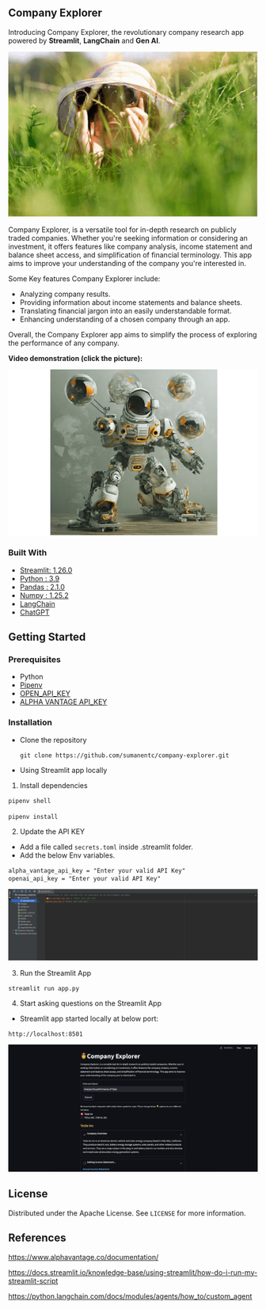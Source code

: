 ## Company Explorer
Introducing Company Explorer, the revolutionary company research app powered by **Streamlit**, **LangChain** and **Gen AI**.

![Company Explorer](./images/explorer.gif)

Company Explorer, is a versatile tool for in-depth research on publicly traded companies. Whether you're seeking information or considering an investment, it offers features like company analysis, income statement and balance sheet access, and simplification of financial terminology.
This app aims to improve your understanding of the company you're interested in.

Some Key features Company Explorer include:
* Analyzing company results.
* Providing information about income statements and balance sheets.
* Translating financial jargon into an easily understandable format.
* Enhancing understanding of a chosen company through an app.

Overall, the Company Explorer app aims to simplify the process of exploring the performance of any company.

**Video demonstration (click the picture):**

[![RoamWise](./images/explorer1.png)](https://youtu.be/P30QUiCsvRI)

### Built With

- [Streamlit: 1.26.0 ](https://docs.streamlit.io/)
- [Python : 3.9 ](https://www.python.org/)
- [Pandas : 2.1.0 ](https://pandas.pydata.org/)
- [Numpy : 1.25.2](https://numpy.org/)
- [LangChain](https://python.langchain.com/docs/get_started/introduction.html)
- [ChatGPT](https://openai.com/blog/chatgpt)


## Getting Started

### Prerequisites

- Python
- [Pipenv](https://pypi.org/project/pipenv/)
- [OPEN_API_KEY](https://help.openai.com/en/articles/4936850-where-do-i-find-my-secret-api-key)
- [ALPHA VANTAGE API_KEY](https://www.alphavantage.co/)


### Installation

- Clone the repository

  ```
  git clone https://github.com/sumanentc/company-explorer.git
  ```

- Using Streamlit app locally

1. Install dependencies

  ```
  pipenv shell

  pipenv install
  ```
2. Update the API KEY

* Add a file called `secrets.toml` inside .streamlit folder.
* Add the below Env variables.
```
alpha_vantage_api_key = "Enter your valid API Key"
openai_api_key = "Enter your valid API Key"
```
![Env-Variables](./images/env.png)

3. Run the Streamlit App

  ```  
  streamlit run app.py

  ```

4. Start asking questions on the Streamlit App

* Streamlit app started locally at below port:
```
http://localhost:8501
```

![Company-Explorer](./images/streamlit.png)

## License

Distributed under the Apache License. See `LICENSE` for more information.

## References

https://www.alphavantage.co/documentation/

https://docs.streamlit.io/knowledge-base/using-streamlit/how-do-i-run-my-streamlit-script

https://python.langchain.com/docs/modules/agents/how_to/custom_agent



